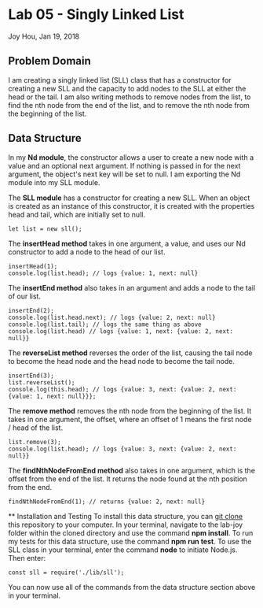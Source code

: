 # Lab 05 - Singly Linked List
Joy Hou, Jan 19, 2018

## Problem Domain
I am creating a singly linked list (SLL) class that has a constructor for creating a new SLL and the capacity to add nodes to the SLL at either the head or the tail. I am also writing methods to remove nodes from the list, to find the nth node from the end of the list, and to remove the nth node from the beginning of the list.

## Data Structure
In my **Nd module**, the constructor allows a user to create a new node with a value and an optional next argument. If nothing is passed in for the next argument, the object's next key will be set to null. I am exporting the Nd module into my SLL module.

The **SLL module** has a constructor for creating a new SLL. When an object is created as an instance of this constructor, it is created with the properties head and tail, which are initially set to null.

```let list = new sll();```

The **insertHead method** takes in one argument, a value, and uses our Nd constructor to add a node to the head of our list. 

```
insertHead(1);
console.log(list.head); // logs {value: 1, next: null}
```

The **insertEnd method** also takes in an argument and adds a node to the tail of our list.

```
insertEnd(2);
console.log(list.head.next); // logs {value: 2, next: null}
console.log(list.tail); // logs the same thing as above
console.log(list.head) // logs {value: 1, next: {value: 2, next: null}}
```

The **reverseList method** reverses the order of the list, causing the tail node to become the head node and the head node to become the tail node.

```
insertEnd(3);
list.reverseList();
console.log(this.head); // logs {value: 3, next: {value: 2, next: {value: 1, next: null}}};
```

The **remove method** removes the nth node from the beginning of the list. It takes in one argument, the offset, where an offset of 1 means the first node / head of the list. 

```
list.remove(3);
console.log(list.head); // logs {value: 3, next: {value: 2, next: null}}
```

The **findNthNodeFromEnd method** also takes in one argument, which is the offset from the end of the list. It returns the node found at the nth position from the end.

```findNthNodeFromEnd(1); // returns {value: 2, next: null}```

** Installation and Testing
To install this data structure, you can [git clone](https://git-scm.com/docs/git-clone) this repository to your computer. In your terminal, navigate to the lab-joy folder within the cloned directory and use the command __npm install__. To run my tests for this data structure, use the command __npm run test__. To use the SLL class in your terminal, enter the command __node__ to initiate Node.js. Then enter:

```const sll = require('./lib/sll');```

You can now use all of the commands from the data structure section above in your terminal. 
